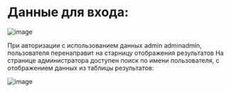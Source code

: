 # Данные для входа:
![image](https://github.com/CHVRXN/Savitski7sem/assets/90219892/0155a2d3-db3a-436b-9548-93ae519d3faf)

При авторизации с использованием данных admin adminadmin, пользователя перенаправит на старницу отображения результатов
На странице администратора доступен поиск по имени пользователя, с отображением данных из таблицы результатов:

![image](https://github.com/CHVRXN/Savitski7sem/assets/90219892/0c44c0e7-169d-4338-93b3-c43fcf40cd2a)
